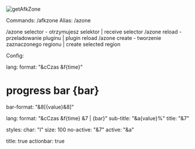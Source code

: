 ![getAfkZone](https://user-images.githubusercontent.com/49717977/235356931-b0395df8-171b-4d10-9ec1-d008aa2d7074.png)

Commands:
  /afkzone
Alias:
  /azone

/azone selector - otrzymujesz selektor | receive selector
/azone reload - przeladowanie pluginu | plugin reload
/azone create <nazwa> - tworzenie zaznaczonego regionu | create selected region

Config:

lang:
  format: "&cCzas &f{time}"

# progress bar {bar}

bar-format: "&8[{value}&8]"

lang:
  format: "&cCzas &f{time} &7 |  {bar}"
  sub-title: "&a{value}%"
  title: "&7"

styles:
  char: "I"
  size: 100
  no-active: "&7"
  active: "&a"

title: true
actionbar: true
